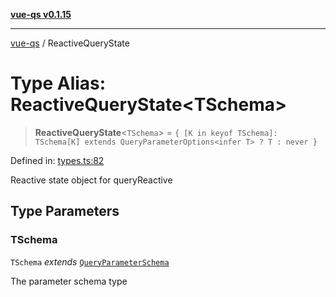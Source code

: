 [**vue-qs v0.1.15**](../README.md)

---

[vue-qs](../README.md) / ReactiveQueryState

# Type Alias: ReactiveQueryState\<TSchema\>

> **ReactiveQueryState**\<`TSchema`\> = `{ [K in keyof TSchema]: TSchema[K] extends QueryParameterOptions<infer T> ? T : never }`

Defined in: [types.ts:82](https://github.com/iamsomraj/vue-qs/blob/c6723d94881f5a2550faa61b4e51be4507991c23/src/types.ts#L82)

Reactive state object for queryReactive

## Type Parameters

### TSchema

`TSchema` _extends_ [`QueryParameterSchema`](QueryParameterSchema.md)

The parameter schema type
